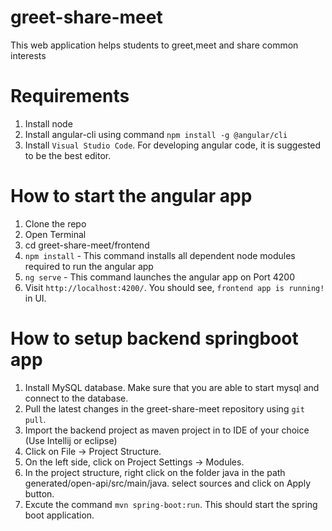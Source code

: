 # greet-share-meet
This web application helps students to greet,meet and share common interests

# Requirements
1. Install node
2. Install angular-cli using command `npm install -g @angular/cli`
3. Install `Visual Studio Code`. For developing angular code, it is suggested to be the best editor.

# How to start the angular app

1. Clone the repo
2. Open Terminal
3. cd greet-share-meet/frontend
4. `npm install` - This command installs all dependent node modules required to run the angular app
5. `ng serve` - This command launches the angular app on Port 4200
6. Visit `http://localhost:4200/`. You should see, `frontend app is running!` in UI.

# How to setup backend springboot app

1. Install MySQL database. Make sure that you are able to start mysql and connect to the database.
2. Pull the latest changes in the greet-share-meet repository using `git pull`.
3. Import the backend project as maven project in to IDE of your choice (Use Intellij or eclipse)
4. Click on File -> Project Structure. 
5. On the left side, click on Project Settings -> Modules.
6. In the project structure, right click on the folder java in the path generated/open-api/src/main/java. select sources and click on Apply button.
7. Excute the command `mvn spring-boot:run`. This should start the spring boot application.

